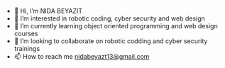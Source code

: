 - 👋 Hi, I’m NIDA BEYAZIT
- 👀 I’m interested in robotic coding, cyber security and web design 
- 🌱 I’m currently learning object oriented programming and web design courses
- 💞️ I’m looking to collaborate on robotic codding and cyber security trainings
- 📫 How to reach me nidabeyazt13@gmail.com

<!---
NidaBeyazt/NidaBeyazt is a ✨ special ✨ repository because its `README.md` (this file) appears on your GitHub profile.
You can click the Preview link to take a look at your changes.
--->
